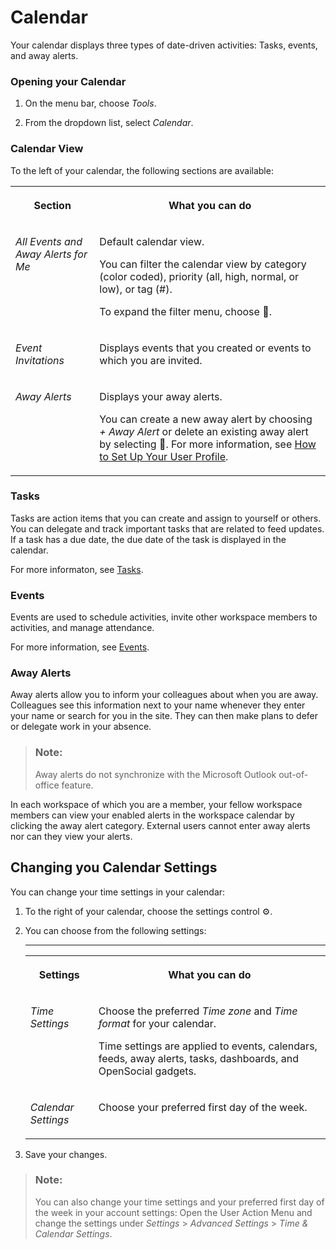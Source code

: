 <!-- loio486c46d2d9c74f51a5570ff50ca56579 -->

<link rel="stylesheet" type="text/css" href="css/sap-icons.css"/>

# Calendar

Your calendar displays three types of date-driven activities: Tasks, events, and away alerts.





### Opening your Calendar

1.  On the menu bar, choose *Tools*.

2.  From the dropdown list, select *Calendar*.




### Calendar View

To the left of your calendar, the following sections are available:


<table>
<tr>
<th valign="top">

Section



</th>
<th valign="top">

What you can do



</th>
</tr>
<tr>
<td valign="top">

*All Events and Away Alerts for Me*



</td>
<td valign="top">

Default calendar view.

You can filter the calendar view by category \(color coded\), priority \(all, high, normal, or low\), or tag \(\#\).

To expand the filter menu, choose <span class="SAP-icons"></span>.



</td>
</tr>
<tr>
<td valign="top">

*Event Invitations*



</td>
<td valign="top">

Displays events that you created or events to which you are invited.



</td>
</tr>
<tr>
<td valign="top">

*Away Alerts*



</td>
<td valign="top">

Displays your away alerts.

You can create a new away alert by choosing *\+ Away Alert* or delete an existing away alert by selecting <span class="SAP-icons"></span>. For more information, see [How to Set Up Your User Profile](how-to-set-up-your-user-profile-a80f406.md).



</td>
</tr>
</table>



### Tasks

Tasks are action items that you can create and assign to yourself or others. You can delegate and track important tasks that are related to feed updates. If a task has a due date, the due date of the task is displayed in the calendar.

For more informaton, see [Tasks](tasks-8b083e5.md).



### Events

Events are used to schedule activities, invite other workspace members to activities, and manage attendance.

For more information, see [Events](events-68ff1db.md).



### Away Alerts

Away alerts allow you to inform your colleagues about when you are away. Colleagues see this information next to your name whenever they enter your name or search for you in the site. They can then make plans to defer or delegate work in your absence.

> ### Note:  
> Away alerts do not synchronize with the Microsoft Outlook out-of-office feature.

In each workspace of which you are a member, your fellow workspace members can view your enabled alerts in the workspace calendar by clicking the away alert category. External users cannot enter away alerts nor can they view your alerts.



<a name="loio486c46d2d9c74f51a5570ff50ca56579__section_hvg_5pk_hlb"/>

## Changing you Calendar Settings

You can change your time settings in your calendar:

1.  To the right of your calendar, choose the settings control :gear:.

2.  You can choose from the following settings:

    ****


    <table>
    <tr>
    <th valign="top">

    Settings


    
    </th>
    <th valign="top">

    What you can do


    
    </th>
    </tr>
    <tr>
    <td valign="top">
    
    *Time Settings*


    
    </td>
    <td valign="top">
    
    Choose the preferred *Time zone* and *Time format* for your calendar.

    Time settings are applied to events, calendars, feeds, away alerts, tasks, dashboards, and OpenSocial gadgets.


    
    </td>
    </tr>
    <tr>
    <td valign="top">
    
    *Calendar Settings*


    
    </td>
    <td valign="top">
    
    Choose your preferred first day of the week.


    
    </td>
    </tr>
    </table>
    
3.  Save your changes.


> ### Note:  
> You can also change your time settings and your preferred first day of the week in your account settings: Open the User Action Menu and change the settings under *Settings* \> *Advanced Settings* \> *Time & Calendar Settings*.

